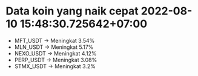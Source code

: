 # Data koin yang naik cepat 2022-08-10 15:48:30.725642+07:00

* MFT_USDT -> Meningkat 3.54%
* MLN_USDT -> Meningkat 5.17%
* NEXO_USDT -> Meningkat 4.12%
* PERP_USDT -> Meningkat 3.08%
* STMX_USDT -> Meningkat 3.2%
